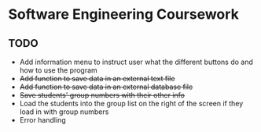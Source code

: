 # Software Engineering Coursework

## TODO

- Add information menu to instruct user what the different buttons do and how to use the program
- ~~Add function to save data in an external text file~~
- ~~Add function to save data in an external database file~~
- ~~Save students' group numbers with their other info~~
- Load the students into the group list on the right of the screen if they load in with group numbers
- Error handling
